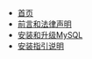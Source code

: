 <!-- docs/_sidebar.md -->
* [首页](/)
* [前言和法律声明](docs/preface.md)
* [安装和升级MySQL](docs/ch2/installing.md)
* [安装指引说明](docs/ch2/general-installation-issues.md)